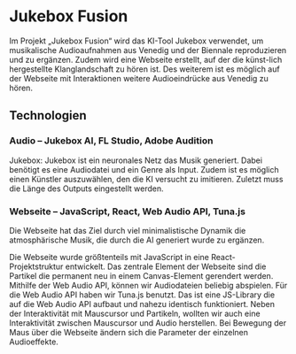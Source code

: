 # Jukebox Fusion

Im Projekt „Jukebox Fusion“ wird das KI-Tool Jukebox verwendet, um musikalische Audioaufnahmen aus Venedig und der Biennale reproduzieren und zu ergänzen. Zudem wird eine Webseite erstellt, auf der die künst-lich hergestellte Klanglandschaft zu hören ist. Des weiterem ist es möglich auf der Webseite mit Interaktionen weitere Audioeindrücke aus Venedig zu hören. 

## Technologien


### Audio – Jukebox AI, FL Studio, Adobe Audition

Jukebox: Jukebox ist ein neuronales Netz das Musik generiert. Dabei benötigt es eine Audiodatei und ein Genre als Input. Zudem ist es möglich einen Künstler auszuwählen, den die KI versucht zu imitieren. Zuletzt muss die Länge des Outputs eingestellt werden.

### Webseite – JavaScript, React, Web Audio API, Tuna.js

Die Webseite hat das Ziel durch viel minimalistische Dynamik die atmosphärische Musik, die durch die AI generiert wurde zu ergänzen.

Die Webseite wurde größtenteils mit JavaScript in eine React-Projektstruktur entwickelt. Das zentrale Element der Webseite sind die Partikel die permanent neu in einem Canvas-Element gerendert werden. Mithilfe der Web Audio API, können wir Audiodateien beliebig abspielen. Für die Web Audio API haben wir Tuna.js benutzt. Das ist eine JS-Library die auf die Web Audio API aufbaut und nahezu identisch funktioniert. Neben der Interaktivität mit Mauscursor und Partikeln, wollten wir auch eine Interaktivität zwischen Mauscursor und Audio herstellen. Bei Bewegung der Maus über die Webseite ändern sich die Parameter der einzelnen Audioeffekte. 
